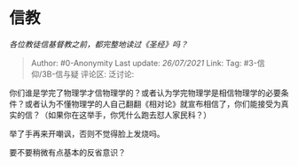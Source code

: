# 信教
*各位教徒信基督教之前，都完整地读过《圣经》吗？*

> Author: #0-Anonymity
> Last update: *26/07/2021*
> Link:
> Tag: #3-信仰/3B-信与疑
> 评论区:
> 泛讨论:

你们谁是学完了物理学才信物理学的？或者认为学完物理学是相信物理学的必要条件？或者认为不懂物理学的人自己翻翻《相对论》就宣布相信了，你们能接受为真实的信？（如果你在这举手，你凭什么跑去怼人家民科？）

举了手再来开嘲讽，否则不觉得脸上发烧吗。

要不要稍微有点基本的反省意识？
